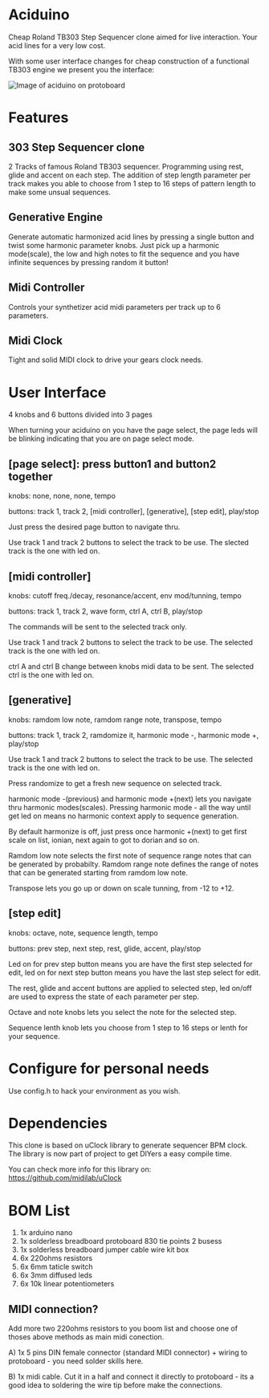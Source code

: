 # Aciduino

Cheap Roland TB303 Step Sequencer clone aimed for live interaction. Your acid lines for a very low cost.

With some user interface changes for cheap construction of a functional TB303 engine we present you the interface:

![Image of aciduino on protoboard](https://raw.githubusercontent.com/midilab/aciduino/master/Hardware/acid_step_sequencer-protoboard-v002.png)

# Features

## 303 Step Sequencer clone
2 Tracks of famous Roland TB303 sequencer. Programming using rest, glide and accent on each step. The addition of step length parameter per track makes you able to choose from 1 step to 16 steps of pattern length to make some unsual sequences.

## Generative Engine
Generate automatic harmonized acid lines by pressing a single button and twist some harmonic parameter knobs. Just pick up a harmonic mode(scale), the low and high notes to fit the sequence and you have infinite sequences by pressing random it button!

## Midi Controller
Controls your synthetizer acid midi parameters per track up to 6 parameters.

## Midi Clock
Tight and solid MIDI clock to drive your gears clock needs.

# User Interface

4 knobs and 6 buttons divided into 3 pages

When turning your aciduino on you have the page select, the page leds will be blinking indicating that you are on page select mode.

## [page select]: press button1 and button2 together
knobs: none, none, none, tempo

buttons: track 1, track 2, [midi controller], [generative], [step edit], play/stop

Just press the desired page button to navigate thru. 

Use track 1 and track 2 buttons to select the track to be use. The slected track is the one with led on.

## [midi controller]
knobs: cutoff freq./decay, resonance/accent, env mod/tunning, tempo

buttons: track 1, track 2, wave form, ctrl A, ctrl B, play/stop

The commands will be sent to the selected track only.

Use track 1 and track 2 buttons to select the track to be use. The selected track is the one with led on.

ctrl A and ctrl B change between knobs midi data to be sent. The selected ctrl is the one with led on.

## [generative]
knobs: ramdom low note, ramdom range note, transpose, tempo

buttons: track 1, track 2, ramdomize it, harmonic mode -, harmonic mode +, play/stop

Use track 1 and track 2 buttons to select the track to be use. The selected track is the one with led on.

Press randomize to get a fresh new sequence on selected track.

harmonic mode -(previous) and harmonic mode +(next) lets you navigate thru harmonic modes(scales). Pressing harmonic mode - all the way until get led on means no harmonic context apply to sequence generation.

By default harmonize is off, just press once harmonic +(next) to get first scale on list, ionian, next again to got to dorian and so on.

Ramdom low note selects the first note of sequence range notes that can be generated by probabilty. Ramdom range note defines the range of notes that can be generated starting from ramdom low note.

Transpose lets you go up or down on scale tunning, from -12 to +12.

## [step edit]
knobs: octave, note, sequence length, tempo 

buttons: prev step, next step, rest, glide, accent, play/stop

Led on for prev step button means you are have the first step selected for edit, led on for next step button means you have the last step select for edit.

The rest, glide and accent buttons are applied to selected step, led on/off are used to express the state of each parameter per step.

Octave and note knobs lets you select the note for the selected step.

Sequence lenth knob lets you choose from 1 step to 16 steps or lenth for your sequence.

# Configure for personal needs

Use config.h to hack your environment as you wish.

# Dependencies

This clone is based on uClock library to generate sequencer BPM clock. The library is now part of project to get DIYers a easy compile time.

You can check more info for this library on: https://github.com/midilab/uClock

# BOM List

1. 1x arduino nano
2. 1x solderless breadboard protoboard 830 tie points 2 busess
3. 1x solderless breadboard jumper cable wire kit box
4. 6x 220ohms resistors
5. 6x 6mm taticle switch
6. 6x 3mm diffused leds
7. 6x 10k linear potentiometers

## MIDI connection?

Add more two 220ohms resistors to you boom list and choose one of thoses above methods as main midi conection.

A) 1x 5 pins DIN female connector (standard MIDI connector) + wiring to protoboard - you need solder skills here.

B) 1x midi cable. Cut it in  a half and connect it directly to protoboard - its a good idea to soldering the wire tip before make the connections.
